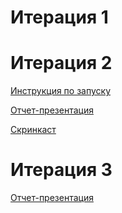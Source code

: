 # Итерация 1


# Итерация 2

[Инструкция по запуску](./reports/start.md)

[Отчет-презентация](./reports/report_2.pdf)

[Скринкаст](https://drive.google.com/file/d/1-lnIQjnPWx8hzLQNkeik9nYmEnNqouio/view?usp=sharing)

# Итерация 3

[Отчет-презентация](./reports/report_3.pdf)